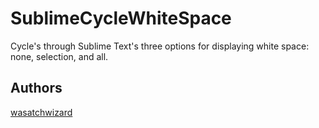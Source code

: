SublimeCycleWhiteSpace
======================

Cycle's through Sublime Text's three options for displaying white space: none, selection, and all.


## Authors

[wasatchwizard](http://www.wasatchwizard.com)
